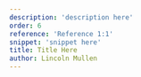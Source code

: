 ```yaml
---
description: 'description here'
order: 6
reference: 'Reference 1:1'
snippet: 'snippet here'
title: Title Here
author: Lincoln Mullen
---
```

